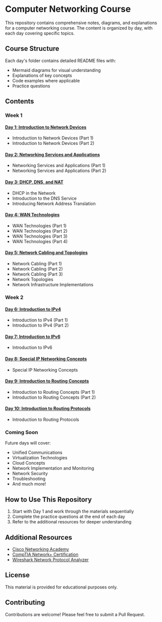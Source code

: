 # Computer Networking Course

This repository contains comprehensive notes, diagrams, and explanations for a computer networking course. The content is organized by day, with each day covering specific topics.

## Course Structure

Each day's folder contains detailed README files with:
- Mermaid diagrams for visual understanding
- Explanations of key concepts
- Code examples where applicable
- Practice questions

## Contents

### Week 1

#### [Day 1: Introduction to Network Devices](/day_001/README.md)
- Introduction to Network Devices (Part 1)
- Introduction to Network Devices (Part 2)

#### [Day 2: Networking Services and Applications](/day_002/README.md)
- Networking Services and Applications (Part 1)
- Networking Services and Applications (Part 2)

#### [Day 3: DHCP, DNS, and NAT](/day_003/README.md)
- DHCP in the Network
- Introduction to the DNS Service
- Introducing Network Address Translation

#### [Day 4: WAN Technologies](/day_004/README.md)
- WAN Technologies (Part 1)
- WAN Technologies (Part 2)
- WAN Technologies (Part 3)
- WAN Technologies (Part 4)

#### [Day 5: Network Cabling and Topologies](/day_005/README.md)
- Network Cabling (Part 1)
- Network Cabling (Part 2)
- Network Cabling (Part 3)
- Network Topologies
- Network Infrastructure Implementations

### Week 2

#### [Day 6: Introduction to IPv4](/day_006/README.md)
- Introduction to IPv4 (Part 1)
- Introduction to IPv4 (Part 2)

#### [Day 7: Introduction to IPv6](/day_007/README.md)
- Introduction to IPv6

#### [Day 8: Special IP Networking Concepts](/day_008/README.md)
- Special IP Networking Concepts

#### [Day 9: Introduction to Routing Concepts](/day_009/README.md)
- Introduction to Routing Concepts (Part 1)
- Introduction to Routing Concepts (Part 2)

#### [Day 10: Introduction to Routing Protocols](/day_010/README.md)
- Introduction to Routing Protocols

### Coming Soon

Future days will cover:
- Unified Communications
- Virtualization Technologies
- Cloud Concepts
- Network Implementation and Monitoring
- Network Security
- Troubleshooting
- And much more!

## How to Use This Repository

1. Start with Day 1 and work through the materials sequentially
2. Complete the practice questions at the end of each day
3. Refer to the additional resources for deeper understanding

## Additional Resources

- [Cisco Networking Academy](https://www.netacad.com/)
- [CompTIA Network+ Certification](https://www.comptia.org/certifications/network)
- [Wireshark Network Protocol Analyzer](https://www.wireshark.org/)

## License

This material is provided for educational purposes only.

## Contributing

Contributions are welcome! Please feel free to submit a Pull Request.
